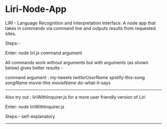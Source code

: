# Liri-Node-App
LIRI - Language Recognition and Interpretation Interface. A node app that takes in commands via command line and outputs results from requested sites.

Steps:-

Enter: node liri.js command argument

All commands work without arguments but with arguments (as shown below) gives better results -

command argument :
my-tweets *twitterUserName*
spotify-this-song *songName*
movie-this *movieName*
do-what-it-says 

*******************

Also try out : liriWithInquirer.js 
for a more user friendly version of Liri 

Enter: node liriWithInquirer.js 

Steps:- self-explanatory

*******************